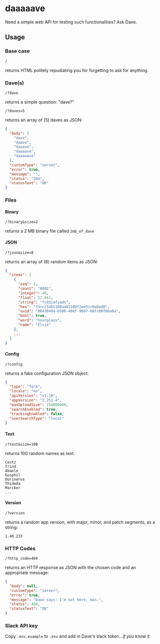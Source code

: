 # daaaaave

Need a simple web API for testing such functionalities? Ask Dave.

## Usage

### Base case

`/`

returns HTML politely repudiating you for forgetting to ask for anything.

### Dave(s)

`/?dave`

returns a simple question: "dave?"

`/?daves=5`

returns an array of (5) daves as JSON:

``` json
{
  "body": [
    "dave",
    "daave",
    "daaave",
    "daaaave",
    "daaaaave"
  ],
  "customType": "server",
  "error": true,
  "message": "",
  "status": "204",
  "statusText": "OK"
}
```

### Files

#### Binary

`/?binary&size=2`

returns a 2 MB binary file called `2mb_of_dave`

#### JSON

`/?json&size=8`

returns an array of (8) random items as JSON:

``` json
{
  "items": [
    {
      "seq": 1,
      "count": "0001",
      "integer": 40,
      "float": 12.041,
      "string": "fc93iefsads",
      "hex": "33ccc3a01108aa01100f2ee5cc0a0ad8",
      "uuid": "08438494-b500-40ef-9607-68fc08f0ba8a",
      "bool": true,
      "word": "hourglass",
      "name": "Elsie"
    },
    ...
  ]
}
```

#### Config

`/?config`

returns a fake configuration JSON object:

``` json
{
  "type": "form",
  "locale": "en",
  "apiVersion": "v1.10",
  "appVersion": "2.251.4",
  "maxUploadSize": 256000000,
  "searchEnabled": true,
  "trackingEnabled": false,
  "userSearchType": "local"
}
```

#### Text

`/?text&size=100`

returns 100 random names as text:

``` text
Cestz
Trind
Abaele
Gusphil
Dorinerus
Thideda
Marcker
...
```

#### Version

`/?version`

returns a random app version, with major, minor, and patch segments, as a string:

``` text
1.40.233
```

### HTTP Codes

`/?http_code=404`

returns an HTTP response as JSON with the chosen code and an appropriate message:

``` json
{
  "body": null,
  "customType": "server",
  "error": true,
  "message": "Dave says: I'm not here, man.",
  "status": 404,
  "statusText": "OK"
}
```

### Slack API key

Copy `.env.example` to `.env` and add in Dave's slack token...*if you know it*.
